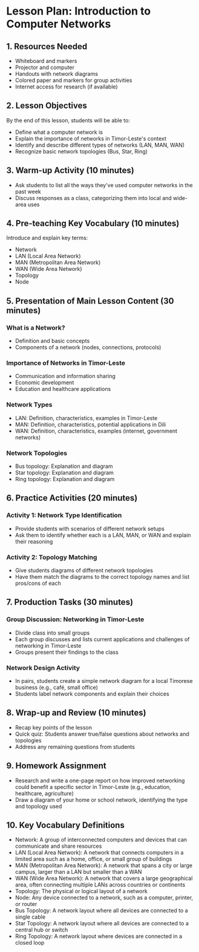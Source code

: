 # Lesson Plan: Introduction to Computer Networks

## 1. Resources Needed

- Whiteboard and markers
- Projector and computer
- Handouts with network diagrams
- Colored paper and markers for group activities
- Internet access for research (if available)

## 2. Lesson Objectives

By the end of this lesson, students will be able to:
- Define what a computer network is
- Explain the importance of networks in Timor-Leste's context
- Identify and describe different types of networks (LAN, MAN, WAN)
- Recognize basic network topologies (Bus, Star, Ring)

## 3. Warm-up Activity (10 minutes)

- Ask students to list all the ways they've used computer networks in the past week
- Discuss responses as a class, categorizing them into local and wide-area uses

## 4. Pre-teaching Key Vocabulary (10 minutes)

Introduce and explain key terms:
- Network
- LAN (Local Area Network)
- MAN (Metropolitan Area Network)
- WAN (Wide Area Network)
- Topology
- Node

## 5. Presentation of Main Lesson Content (30 minutes)

### What is a Network?
- Definition and basic concepts
- Components of a network (nodes, connections, protocols)

### Importance of Networks in Timor-Leste
- Communication and information sharing
- Economic development
- Education and healthcare applications

### Network Types
- LAN: Definition, characteristics, examples in Timor-Leste
- MAN: Definition, characteristics, potential applications in Dili
- WAN: Definition, characteristics, examples (internet, government networks)

### Network Topologies
- Bus topology: Explanation and diagram
- Star topology: Explanation and diagram
- Ring topology: Explanation and diagram

## 6. Practice Activities (20 minutes)

### Activity 1: Network Type Identification
- Provide students with scenarios of different network setups
- Ask them to identify whether each is a LAN, MAN, or WAN and explain their reasoning

### Activity 2: Topology Matching
- Give students diagrams of different network topologies
- Have them match the diagrams to the correct topology names and list pros/cons of each

## 7. Production Tasks (30 minutes)

### Group Discussion: Networking in Timor-Leste
- Divide class into small groups
- Each group discusses and lists current applications and challenges of networking in Timor-Leste
- Groups present their findings to the class

### Network Design Activity
- In pairs, students create a simple network diagram for a local Timorese business (e.g., café, small office)
- Students label network components and explain their choices

## 8. Wrap-up and Review (10 minutes)

- Recap key points of the lesson
- Quick quiz: Students answer true/false questions about networks and topologies
- Address any remaining questions from students

## 9. Homework Assignment

- Research and write a one-page report on how improved networking could benefit a specific sector in Timor-Leste (e.g., education, healthcare, agriculture)
- Draw a diagram of your home or school network, identifying the type and topology used

## 10. Key Vocabulary Definitions

- Network: A group of interconnected computers and devices that can communicate and share resources
- LAN (Local Area Network): A network that connects computers in a limited area such as a home, office, or small group of buildings
- MAN (Metropolitan Area Network): A network that spans a city or large campus, larger than a LAN but smaller than a WAN
- WAN (Wide Area Network): A network that covers a large geographical area, often connecting multiple LANs across countries or continents
- Topology: The physical or logical layout of a network
- Node: Any device connected to a network, such as a computer, printer, or router
- Bus Topology: A network layout where all devices are connected to a single cable
- Star Topology: A network layout where all devices are connected to a central hub or switch
- Ring Topology: A network layout where devices are connected in a closed loop
